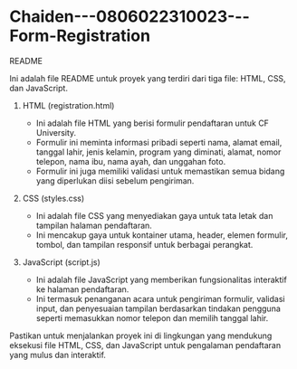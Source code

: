 # Chaiden---0806022310023---Form-Registration

README

Ini adalah file README untuk proyek yang terdiri dari tiga file: HTML, CSS, dan JavaScript.

1. HTML (registration.html)
   - Ini adalah file HTML yang berisi formulir pendaftaran untuk CF University.
   - Formulir ini meminta informasi pribadi seperti nama, alamat email, tanggal lahir, jenis kelamin, program yang diminati, alamat, nomor telepon, nama ibu, nama ayah, dan unggahan foto.
   - Formulir ini juga memiliki validasi untuk memastikan semua bidang yang diperlukan diisi sebelum pengiriman.

2. CSS (styles.css)
   - Ini adalah file CSS yang menyediakan gaya untuk tata letak dan tampilan halaman pendaftaran.
   - Ini mencakup gaya untuk kontainer utama, header, elemen formulir, tombol, dan tampilan responsif untuk berbagai perangkat.

3. JavaScript (script.js)
   - Ini adalah file JavaScript yang memberikan fungsionalitas interaktif ke halaman pendaftaran.
   - Ini termasuk penanganan acara untuk pengiriman formulir, validasi input, dan penyesuaian tampilan berdasarkan tindakan pengguna seperti memasukkan nomor telepon dan memilih tanggal lahir.

Pastikan untuk menjalankan proyek ini di lingkungan yang mendukung eksekusi file HTML, CSS, dan JavaScript untuk pengalaman pendaftaran yang mulus dan interaktif.
